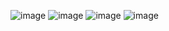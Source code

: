 ![image](https://github.com/user-attachments/assets/d4b2faf5-817e-4ad2-bf87-4751ed376527)
![image](https://github.com/user-attachments/assets/056cdb67-6b26-4a3e-84cf-b97692021111)
![image](https://github.com/user-attachments/assets/6012ed6c-927c-41ee-bb1f-79316d5c2ef6)
![image](https://github.com/user-attachments/assets/e5bdfeea-283f-4bbc-a2b3-c5a4d25a965a)
